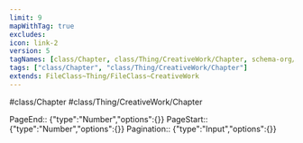 ```yaml
---
limit: 9
mapWithTag: true
excludes:
icon: link-2
version: 5
tagNames: [class/Chapter, class/Thing/CreativeWork/Chapter, schema-org/Chapter]
tags: ["class/Chapter", "class/Thing/CreativeWork/Chapter"]
extends: FileClass~Thing/FileClass~CreativeWork
---
```


#class/Chapter
#class/Thing/CreativeWork/Chapter

PageEnd:: {"type":"Number","options":{}}
PageStart:: {"type":"Number","options":{}}
Pagination:: {"type":"Input","options":{}}
